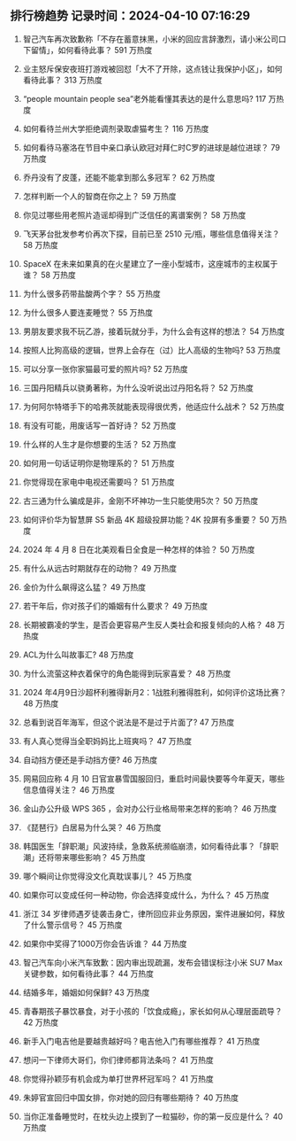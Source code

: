 
## 排行榜趋势 记录时间：2024-04-10 07:16:29
  
  1. 智己汽车再次致歉称「不存在蓄意抹黑，小米的回应言辞激烈，请小米公司口下留情」，如何看待此事？ 591 万热度
    
  2. 业主怒斥保安夜班打游戏被回怼「大不了开除，这点钱让我保护小区」，如何看待此事？ 313 万热度
    
  3. “people mountain people sea”老外能看懂其表达的是什么意思吗? 117 万热度
    
  4. 如何看待兰州大学拒绝调剂录取虐猫考生？ 116 万热度
    
  5. 如何看待马塞洛在节目中亲口承认欧冠对拜仁时C罗的进球是越位进球？ 79 万热度
    
  6. 乔丹没有了皮蓬，还能不能拿到那么多冠军？ 62 万热度
    
  7. 怎样判断一个人的智商在你之上？ 59 万热度
    
  8. 你见过哪些用老照片造谣却得到广泛信任的离谱案例？ 58 万热度
    
  9. 飞天茅台批发参考价再次下探，目前已至 2510 元/瓶，哪些信息值得关注？ 58 万热度
    
  10. SpaceX 在未来如果真的在火星建立了一座小型城市，这座城市的主权属于谁？ 58 万热度
    
  11. 为什么很多药带盐酸两个字？ 55 万热度
    
  12. 为什么很多人要连麦睡觉？ 55 万热度
    
  13. 男朋友要求我不玩乙游，接着玩就分手，为什么会有这样的想法？ 54 万热度
    
  14. 按照人比狗高级的逻辑，世界上会存在（过）比人高级的生物吗? 53 万热度
    
  15. 可以分享一张你家猫最可爱的照片吗? 52 万热度
    
  16. 三国丹阳精兵以骁勇著称，为什么没听说出过丹阳名将？ 52 万热度
    
  17. 为何阿尔特塔手下的哈弗茨就能表现得很优秀，他适应什么战术？ 52 万热度
    
  18. 有没有可能，用废话写一首好诗？ 52 万热度
    
  19. 什么样的人生才是你想要的生活？ 52 万热度
    
  20. 如何用一句话证明你是物理系的？ 51 万热度
    
  21. 你觉得现在家电中电视还需要吗？ 51 万热度
    
  22. 古三通为什么骗成是非，金刚不坏神功一生只能使用5次？ 50 万热度
    
  23. 如何评价华为智慧屏 S5 新品 4K 超级投屏功能？4K 投屏有多重要？ 50 万热度
    
  24. 2024 年 4 月 8 日在北美观看日全食是一种怎样的体验？ 50 万热度
    
  25. 有什么从远古时期就存在的动物？ 49 万热度
    
  26. 金价为什么飙得这么猛？ 49 万热度
    
  27. 若干年后，你对孩子们的婚姻有什么要求？ 49 万热度
    
  28. 长期被霸凌的学生，是否会更容易产生反人类社会和报复倾向的人格？ 48 万热度
    
  29. ACL为什么叫故事汇? 48 万热度
    
  30. 为什么流萤这种衣着保守的角色能得到玩家喜爱？ 48 万热度
    
  31. 2024 年4月9日沙超杯利雅得新月2：1战胜利雅得胜利，如何评价这场比赛？ 48 万热度
    
  32. 总看到说百年海军，但这个说法是不是过于片面了? 47 万热度
    
  33. 有人真心觉得当全职妈妈比上班爽吗？ 47 万热度
    
  34. 自动挡方便还是手动挡方便? 46 万热度
    
  35. 网易回应称 4 月 10 日官宣暴雪国服回归，重启时间最快要等今年夏天，哪些信息值得关注？ 46 万热度
    
  36. 金山办公升级 WPS 365 ，会对办公行业格局带来怎样的影响？ 46 万热度
    
  37. 《琵琶行》白居易为什么哭？ 46 万热度
    
  38. 韩国医生「辞职潮」风波持续，急救系统濒临崩溃，如何看待此事？「辞职潮」还将带来哪些影响？ 45 万热度
    
  39. 哪个瞬间让你觉得没文化真耽误事儿？ 45 万热度
    
  40. 如果你可以变成任何一种动物，你会选择变成什么，为什么？ 45 万热度
    
  41. 浙江 34 岁律师遇歹徒袭击身亡，律所回应非业务原因，案件进展如何，释放了什么警示信号？ 45 万热度
    
  42. 如果你中奖得了1000万你会告诉谁？ 44 万热度
    
  43. 智己汽车向小米汽车致歉：因内审出现疏漏，发布会错误标注小米 SU7 Max 关键参数，如何看待此事？ 44 万热度
    
  44. 结婚多年，婚姻如何保鲜? 43 万热度
    
  45. 青春期孩子暴饮暴食，对于小孩的「饮食成瘾」，家长如何从心理层面疏导？ 42 万热度
    
  46. 新手入门电吉他是要越贵越好吗？电吉他入门有哪些推荐？ 41 万热度
    
  47. 想问一下律师大哥们，你们律师都背法条吗？ 41 万热度
    
  48. 你觉得孙颖莎有机会成为单打世界杯冠军吗？ 41 万热度
    
  49. 朱婷官宣回归中国女排，你对她的回归有哪些期待？ 40 万热度
    
  50. 当你正准备睡觉时，在枕头边上摸到了一粒猫砂，你的第一反应是什么？ 40 万热度
    